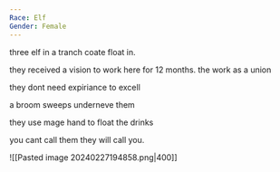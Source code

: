 ```yaml
---
Race: Elf
Gender: Female
---
```



three elf in a tranch coate float in.

they received a vision to work here for 12 months.
the work as a union

they dont need expiriance to excell

a broom sweeps underneve them

they use mage hand to float the drinks 

you cant call them they will call you.

![[Pasted image 20240227194858.png|400]]